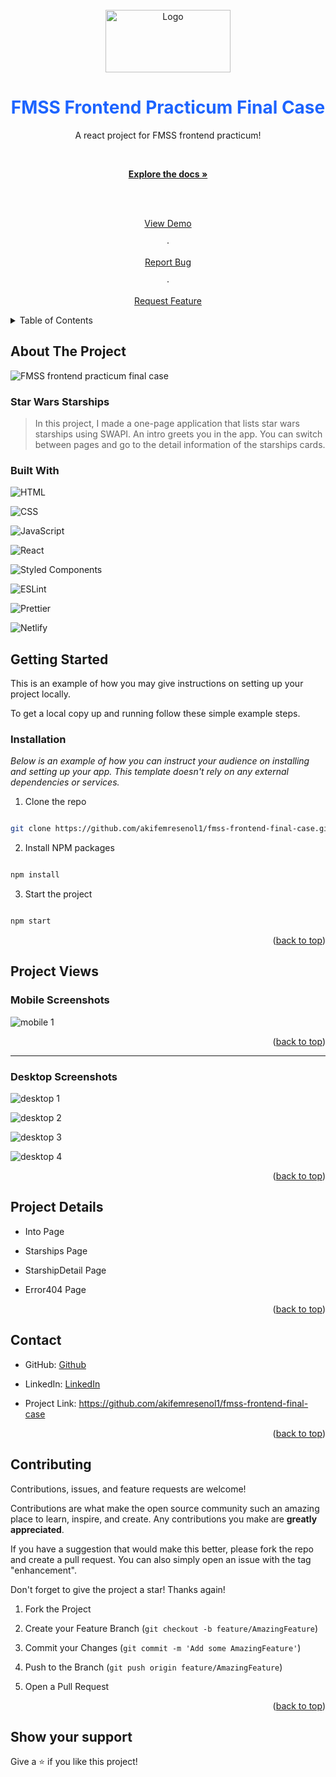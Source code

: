 <br  />

<div  align="center"  id="readme-top">

<a  href="https://github.com/akifemresenol1/fmss-frontend-final-case">

<img  src="https://fmss.com.tr/images/logo_son_V3.png"  alt="Logo"  width="200"  height="100">

</a>

  

<h1  align="center"  style="color:#1d64ff" >FMSS Frontend Practicum Final Case</h1>

  

<p  align="center">

A react project for FMSS frontend practicum!

<br  />

<a  href="https://github.com/akifemresenol1/fmss-frontend-final-case"><strong>Explore the docs »</strong></a>

<br  />

<br  />

<a  target="_blank"  href="-netlify ekle-">View Demo</a>

·

<a  href="https://github.com/akifemresenol1/fmss-frontend-final-case/issues">Report Bug</a>

·

<a  href="https://github.com/akifemresenol1/fmss-frontend-final-case/issues">Request Feature</a>

</p>

</div>

  

<details>

<summary>Table of Contents</summary>

<ol>

<li>

<a  href="#about-the-project">About The Project</a>

<ul>

<a  href="#built-with">Built With</a>

</ul>

</li>

<li>

<a  href="#getting-started">Getting Started</a>

<ul>

<li><a  href="#installation">Installation</a></li>

</ul>

</li>

<li>  <a  href="#project-views">Project Wiews</a>

<ul>

<li>  <a  href="#mobile-screenshots">Mobile Screenshots</a>

</li>

<li>

<a  href="#desktop-screenshots">Desktop Screenshots</a>

</li>

</ul>

</li>

<li>  <a  href="#project-details">Project Details</a></li>

<li><a  href="#contributing">Contributing</a></li>

<li><a  href="#contact">Contact</a></li>

</ol>

</details>

  

## About The Project

  

![FMSS frontend practicum final case ](https://github.com/akifemresenol1/fmss-frontend-final-case/blob/main/screenshots/projects-wiew.png)

  

### Star Wars Starships

  

> In this project, I made a one-page application that lists star wars starships using SWAPI. An intro greets you in the app. You can switch between pages and go to the detail information of the starships cards.

  

### Built With

  

![HTML](https://img.shields.io/badge/HTML-239120?style=for-the-badge&logo=html5&logoColor=#e34c26)

![CSS](https://img.shields.io/badge/CSS-239120?&style=for-the-badge&logo=css3&logoColor=#264de4)

![JavaScript](https://img.shields.io/badge/javascript-%23323330.svg?style=for-the-badge&logo=javascript&logoColor=%23F7DF1E)

![React](https://img.shields.io/badge/react-%2320232a.svg?style=for-the-badge&logo=react&logoColor=%2361DAFB)

![Styled Components](https://img.shields.io/badge/styled--components-DB7093?style=for-the-badge&logo=styled-components&logoColor=white)

![ESLint](https://img.shields.io/badge/ESLint-4B3263?style=for-the-badge&logo=eslint&logoColor=white)

![Prettier](https://img.shields.io/badge/prettier-1A2C34?style=for-the-badge&logo=prettier&logoColor=F7BA3E)

![Netlify](https://img.shields.io/badge/netlify-%23000000.svg?style=for-the-badge&logo=netlify&logoColor=#00C7B7)

  

  

## Getting Started

  

This is an example of how you may give instructions on setting up your project locally.

To get a local copy up and running follow these simple example steps.

  

### Installation

  

_Below is an example of how you can instruct your audience on installing and setting up your app. This template doesn't rely on any external dependencies or services._

  

1. Clone the repo

```sh

git clone https://github.com/akifemresenol1/fmss-frontend-final-case.git

```

2. Install NPM packages

```sh

npm install

```

3. Start the project

```sh

npm start

```

  

<p  align="right">(<a  href="#readme-top">back to top</a>)</p>

  

## Project Views

  

### Mobile Screenshots

  

![mobile 1](https://github.com/akifemresenol1/fmss-frontend-final-case/blob/main/screenshots/mobile-screenshots.png)

  

<p  align="right">(<a  href="#readme-top">back to top</a>)</p>

  

<hr/>

  

### Desktop Screenshots

  

![desktop 1](https://github.com/akifemresenol1/fmss-frontend-final-case/blob/main/screenshots/desktop-intro.png)

  

![desktop 2](https://github.com/akifemresenol1/fmss-frontend-final-case/blob/main/screenshots/desktop-starships.png)

  

![desktop 3](https://github.com/akifemresenol1/fmss-frontend-final-case/blob/main/screenshots/desktop-starship-detail.png)

  

![desktop 4](https://github.com/akifemresenol1/fmss-frontend-final-case/blob/main/screenshots/Error404.png)

  

<p  align="right">(<a  href="#readme-top">back to top</a>)</p>

  

## Project Details

  

- Into Page

- Starships Page

- StarshipDetail Page

- Error404 Page

  

<p  align="right">(<a  href="#readme-top">back to top</a>)</p>

 

## Contact

  

- GitHub: [Github](https://github.com/akifemresenol1  'my github profile')

- LinkedIn: [LinkedIn](https://www.linkedin.com/in/akif-emre-şenol/)

  

- Project Link: https://github.com/akifemresenol1/fmss-frontend-final-case

  

<p  align="right">(<a  href="#readme-top">back to top</a>)</p>

  

<!-- ## 👤 My Links -->

  

## Contributing

  

Contributions, issues, and feature requests are welcome!

  

Contributions are what make the open source community such an amazing place to learn, inspire, and create. Any contributions you make are **greatly appreciated**.

  

If you have a suggestion that would make this better, please fork the repo and create a pull request. You can also simply open an issue with the tag "enhancement".

Don't forget to give the project a star! Thanks again!

  

1. Fork the Project

2. Create your Feature Branch (`git checkout -b feature/AmazingFeature`)

3. Commit your Changes (`git commit -m 'Add some AmazingFeature'`)

4. Push to the Branch (`git push origin feature/AmazingFeature`)

5. Open a Pull Request

  

<p  align="right">(<a  href="#readme-top">back to top</a>)</p>

  

## Show your support

  

Give a ⭐️ if you like this project!

